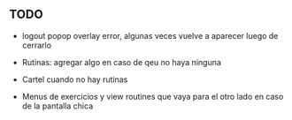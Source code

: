 ## TODO
- logout popop overlay error, algunas veces vuelve a aparecer luego de cerrarlo

- Rutinas: agregar algo en caso de qeu no haya ninguna

- Cartel cuando no hay rutinas

- Menus de exercicios y view routines que vaya para el otro lado en caso de la pantalla chica